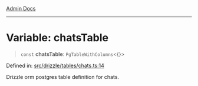 [Admin Docs](/)

***

# Variable: chatsTable

> `const` **chatsTable**: `PgTableWithColumns`\<\{\}\>

Defined in: [src/drizzle/tables/chats.ts:14](https://github.com/NishantSinghhhhh/talawa-api/blob/502aef4080ad9777c9b76e051d199e7a956ceecc/src/drizzle/tables/chats.ts#L14)

Drizzle orm postgres table definition for chats.
